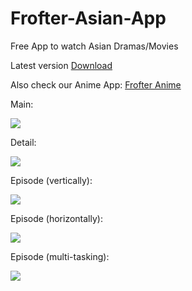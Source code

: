 # Frofter-Asian-App
 Free App to watch Asian Dramas/Movies

 Latest version [Download](https://github.com/Frofter/Frofter-Asian-App/releases)

 Also check our Anime App: [Frofter Anime](https://github.com/Frofter/Frofter-Anime-App)
 
 
Main:

![](/screenshots/Screenshot_20240918-191742.png)


Detail:

![](/screenshots/Screenshot_20240918-192027.png)


Episode (vertically):

![](/screenshots/Screenshot_20240918-192307.png)


Episode (horizontally):

![](/screenshots/Screenshot_20240918-192345.png)


Episode (multi-tasking):

![](/screenshots/Screenshot_20240918-192459.png)

